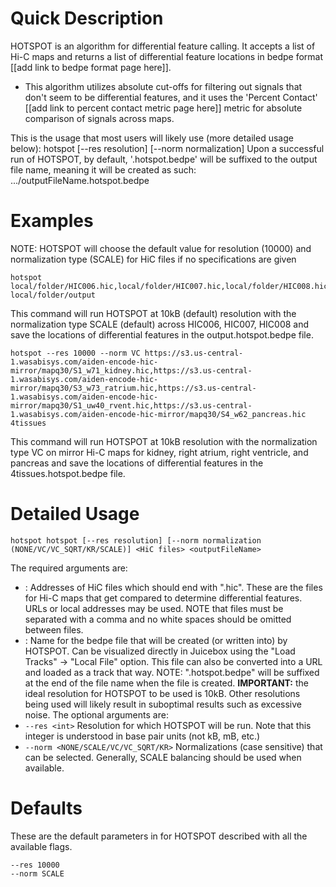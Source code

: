 # Quick Description

HOTSPOT is an algorithm for differential feature calling. It accepts a list of Hi-C maps and returns a list of differential feature locations in bedpe format [[add link to bedpe format page here]]. 

- This algorithm utilizes absolute cut-offs for filtering out signals that don't seem to be differential features, and it uses the 'Percent Contact' [[add link to percent contact metric page here]] metric for absolute comparison of signals across maps. 

This is the usage that most users will likely use (more detailed usage below):
	hotspot [--res resolution] [--norm normalization] <HiC files> <outputFileName>
Upon a successful run of HOTSPOT, by default, '.hotspot.bedpe' will be suffixed to the output file name, meaning it will be created as such:
	.../outputFileName.hotspot.bedpe

# Examples

NOTE: HOTSPOT will choose the default value for resolution (10000) and normalization type (SCALE) for HiC files if no specifications are given

	hotspot local/folder/HIC006.hic,local/folder/HIC007.hic,local/folder/HIC008.hic local/folder/output

This command will run HOTSPOT at 10kB (default) resolution with the normalization type SCALE (default) across HIC006, HIC007, HIC008 and save the locations of differential features in the output.hotspot.bedpe file.

	hotspot --res 10000 --norm VC https://s3.us-central-1.wasabisys.com/aiden-encode-hic-mirror/mapq30/S1_w71_kidney.hic,https://s3.us-central-1.wasabisys.com/aiden-encode-hic-mirror/mapq30/S3_w73_ratrium.hic,https://s3.us-central-1.wasabisys.com/aiden-encode-hic-mirror/mapq30/S1_uw40_rvent.hic,https://s3.us-central-1.wasabisys.com/aiden-encode-hic-mirror/mapq30/S4_w62_pancreas.hic 4tissues

This command will run HOTSPOT at 10kB resolution with the normalization type VC on mirror Hi-C maps for kidney, right atrium, right ventricle, and pancreas and save the locations of differential features in the 4tissues.hotspot.bedpe file.

# Detailed Usage

	hotspot hotspot [--res resolution] [--norm normalization (NONE/VC/VC_SQRT/KR/SCALE)] <HiC files> <outputFileName>

The required arguments are: 
* <HiC files>: Addresses of HiC files which should end with ".hic". These are the files for Hi-C maps that get compared to determine differential features. URLs or local addresses may be used. NOTE that files must be separated with a comma and no white spaces should be omitted between files.
* <outputFileName>: Name for the bedpe file that will be created (or written into) by HOTSPOT. Can be visualized directly in Juicebox using the "Load Tracks" -> "Local File" option. This file can also be converted into a URL and loaded as a track that way. NOTE: ".hotspot.bedpe" will be suffixed at the end of the file name when the file is created. **IMPORTANT:** the ideal resolution for HOTSPOT to be used is 10kB. Other resolutions being used will likely result in suboptimal results such as excessive noise. 
The optional arguments are:
* `--res <int>` Resolution for which HOTSPOT will be run. Note that this integer is understood in base pair units (not kB, mB, etc.)
* `--norm <NONE/SCALE/VC/VC_SQRT/KR>` Normalizations (case sensitive) that can be selected. Generally, SCALE balancing should be used when available.

# Defaults

These are the default parameters in for HOTSPOT described with all the available flags.

	--res 10000
	--norm SCALE
